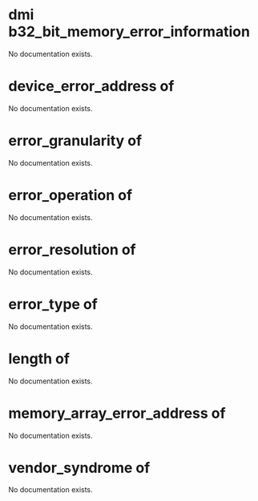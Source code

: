 # dmi b32_bit_memory_error_information

No documentation exists.

# device_error_address of <dmi b32_bit_memory_error_information>

No documentation exists.

# error_granularity of <dmi b32_bit_memory_error_information>

No documentation exists.

# error_operation of <dmi b32_bit_memory_error_information>

No documentation exists.

# error_resolution of <dmi b32_bit_memory_error_information>

No documentation exists.

# error_type of <dmi b32_bit_memory_error_information>

No documentation exists.

# length of <dmi b32_bit_memory_error_information>

No documentation exists.

# memory_array_error_address of <dmi b32_bit_memory_error_information>

No documentation exists.

# vendor_syndrome of <dmi b32_bit_memory_error_information>

No documentation exists.
